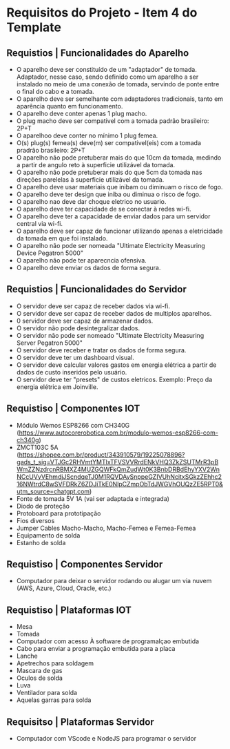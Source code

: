 # Requisitos do Projeto - Item 4 do Template

## Requistios | Funcionalidades do Aparelho
- O aparelho deve ser constituído de um "adaptador" de tomada. Adaptador, nesse caso, sendo definido como um aparelho a ser instalado no meio de uma conexão de tomada, servindo de ponte entre o final do cabo e a tomada.
- O aparelho deve ser semelhante com adaptadores tradicionais, tanto em aparência quanto em funcionamento.
- O aparelho deve conter apenas 1 plug macho.
- O plug macho deve ser compativel com a tomada padrão brasileiro: 2P+T
- O aparelhoo deve conter no mínimo 1 plug femea.
- O(s) plug(s) femea(s) deve(m) ser compativel(eis) com a tomada pradrão brasileiro: 2P+T
- O aparelho não pode pretuberar mais do que 10cm da tomada, medindo a partir de angulo reto à superficie utilizável da tomada.
- O aparelho não pode pretuberar mais do que 5cm da tomada nas direções parelelas à superficie utilizável da tomada.
- O aparelho deve usar materiais que inibam ou diminuam o risco de fogo.
- O aparelho deve ter design que iniba ou diminua o risco de fogo.
- O aparelho nao deve dar choque eletrico no usuario.
- O aparelho deve ter capacidade de se conectar à redes wi-fi.
- O aparelho deve ter a capacidade de enviar dados para um servidor central via wi-fi.
- O aparelho deve ser capaz de funcionar utilizando apenas a eletricidade da tomada em que foi instalado.
- O aparelho não pode ser nomeada "Ultimate Electricity Measuring Device Pegatron 5000"
- O aparelho não pode ter aparecncia ofensiva.
- O aparelho deve enviar os dados de forma segura.

## Requistios | Funcionalidades do Servidor
- O servidor deve ser capaz de receber dados via wi-fi.
- O servidor deve ser capaz de receber dados de multiplos aparelhos.
- 0 servidor deve ser capaz de armazenar dados.
- O servidor não pode desintegralizar dados.
- O servidor não pode ser nomeado "Ultimate Electricity Measuring Server Pegatron 5000"
- O servidor deve receber e tratar os dados de forma segura.
- O servidor deve ter um dashboard visual.
- O servidor deve calcular valores gastos em energia elétrica a partir de dados de custo inseridos pelo usuário.
- O servidor deve ter "presets" de custos eletricos. Exemplo: Preço da energia elétrica em Joinville.

## Requistiso | Componentes IOT
- Módulo Wemos ESP8266 com CH340G (https://www.autocorerobotica.com.br/modulo-wemos-esp8266-com-ch340g)
- ZMCT103C 5A (https://shopee.com.br/product/343910579/19225078896?gads_t_sig=VTJGc2RHVmtYMTlxTFVSVVRrdENkVHQ3ZkZSUTMrR3pBWmZZNzdrcnRBMXZ4MUZGQWFkQmZudWt0K3BnbDRBdEhyYXV2WnNCcUVyVEhmdjJScndqeTJ0M1RQVDAySnppeGZIVUhNcitxSGkzZEhhc216NWtrdC8wSVFDRkZ6ZDJiTkE0NlpCZmpObTdJWGVhOUQzZE5RPT0&utm_source=chatgpt.com)
- Fonte de tomada 5V 1A (vai ser adaptada e integrada)
- Diodo de proteção
- Protoboard para prototipação
- Fios diversos
- Jumper Cables Macho-Macho, Macho-Femea e Femea-Femea
- Equipamento de solda
- Estanho de solda

## Requistiso | Componentes Servidor
- Computador para deixar o servidor rodando ou alugar um via nuvem (AWS, Azure, Cloud, Oracle, etc.)


## Requistiso | Plataformas IOT
- Mesa
- Tomada
- Computador com acesso À software de programalçao embutida
- Cabo para enviar a programação embutida para a placa
- Lanche
- Apetrechos para soldagem
- Mascara de gas
- Oculos de solda
- Luva
- Ventilador para solda
- Aquelas garras para solda

## Requisitso | Plataformas Servidor
- Computador com VScode e NodeJS para programar o servidor
